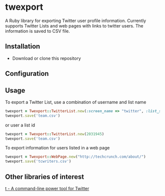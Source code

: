 # twexport

A Ruby library for exporting Twitter user profile information. Currently supports Twitter Lists and web pages with links to twitter users.  The information is saved to CSV file.


## Installation

* Download or clone this repository


## Configuration


## Usage


To export a Twitter List, use a combination of username and list name
```ruby
twexport = Twexport::TwitterList.new(:screen_name => "twitter", :list_slug => "team")
twexport.save('team.csv')
```

or user a list id
```ruby
twexport = Twexport::TwitterList.new(2031945)
twexport.save('team.csv')
```

To export information for users listed in a web page
```ruby
twexport = Twexport::WebPage.new("http://techcrunch.com/about/")
twexport.save('tcwriters.csv')
```


## Other libraries of interest
[t - A command-line power tool for Twitter](http://sferik.github.com/t/)